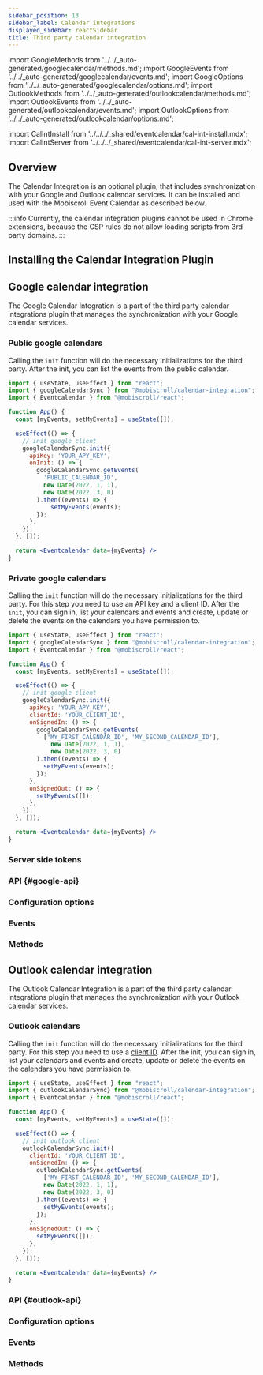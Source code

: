 ```yaml
---
sidebar_position: 13
sidebar_label: Calendar integrations
displayed_sidebar: reactSidebar
title: Third party calendar integration
---
```


import GoogleMethods from '../../_auto-generated/googlecalendar/methods.md';
import GoogleEvents from '../../_auto-generated/googlecalendar/events.md';
import GoogleOptions from '../../_auto-generated/googlecalendar/options.md';
import OutlookMethods from '../../_auto-generated/outlookcalendar/methods.md';
import OutlookEvents from '../../_auto-generated/outlookcalendar/events.md';
import OutlookOptions from '../../_auto-generated/outlookcalendar/options.md';

import CalIntInstall from '../../../_shared/eventcalendar/cal-int-install.mdx';
import CalIntServer from '../../../_shared/eventcalendar/cal-int-server.mdx';

## Overview

The Calendar Integration is an optional plugin, that includes synchronization with your Google and Outlook calendar services. It can be installed and used with the Mobiscroll Event Calendar as described below.

:::info
Currently, the calendar integration plugins cannot be used in Chrome extensions, because the CSP rules do not allow loading scripts from 3rd party domains.
:::

## Installing the Calendar Integration Plugin

<CalIntInstall />

## Google calendar integration

The Google Calendar Integration is a part of the third party calendar integrations plugin that manages the synchronization with your Google calendar services.

### Public google calendars

Calling the `init` function will do the necessary initializations for the third party. After the init, you can list the events from the public calendar.

```jsx
import { useState, useEffect } from "react";
import { googleCalendarSync } from "@mobiscroll/calendar-integration";
import { Eventcalendar } from "@mobiscroll/react";

function App() {
  const [myEvents, setMyEvents] = useState([]);

  useEffect(() => {
    // init google client
    googleCalendarSync.init({
      apiKey: 'YOUR_APY_KEY',
      onInit: () => {
        googleCalendarSync.getEvents(
          'PUBLIC_CALENDAR_ID',
          new Date(2022, 1, 1),
          new Date(2022, 3, 0)
        ).then((events) => {
            setMyEvents(events);
        });
      },
    });
  }, []);

  return <Eventcalendar data={myEvents} />
}
```

### Private google calendars

Calling the `init` function will do the necessary initializations for the third party. For this step you need to use an API key and a client ID. After the `init`, you can sign in, list your calendars and events and create, update or delete the events on the calendars you have permission to.

```jsx
import { useState, useEffect } from "react";
import { googleCalendarSync } from "@mobiscroll/calendar-integration";
import { Eventcalendar } from "@mobiscroll/react";

function App() {
  const [myEvents, setMyEvents] = useState([]);

  useEffect(() => {
    // init google client
    googleCalendarSync.init({
      apiKey: 'YOUR_APY_KEY',
      clientId: 'YOUR_CLIENT_ID',
      onSignedIn: () => {
        googleCalendarSync.getEvents(
          ['MY_FIRST_CALENDAR_ID', 'MY_SECOND_CALENDAR_ID'],
            new Date(2022, 1, 1),
            new Date(2022, 3, 0)
        ).then((events) => {
          setMyEvents(events);
        });
      },
      onSignedOut: () => {
        setMyEvents([]);
      },
    });
  }, []);

  return <Eventcalendar data={myEvents} />
}
```

### Server side tokens

<CalIntServer />

### API {#google-api}

<div className="option-list font-size-smaller">

  <h3 id="google-options" className="api-heading">Configuration options</h3>
  <GoogleOptions />

  <h3 id="google-events" className="api-heading">Events</h3>
  <GoogleEvents />

  <h3 id="google-methods" className="api-heading">Methods</h3>
  <GoogleMethods />

</div>

## Outlook calendar integration

The Outlook Calendar Integration is a part of the third party calendar integrations plugin that manages the synchronization with your Outlook calendar services.

### Outlook calendars

Calling the `init` function will do the necessary initializations for the third party. For this step you need to use a [client ID](https://docs.microsoft.com/en-us/graph/auth-v2-user). After the init, you can sign in, list your calendars and events and create, update or delete the events on the calendars you have permission to.

```jsx
import { useState, useEffect } from "react";
import { outlookCalendarSync} from "@mobiscroll/calendar-integration";
import { Eventcalendar } from "@mobiscroll/react";

function App() {
  const [myEvents, setMyEvents] = useState([]);

  useEffect(() => {
    // init outlook client
    outlookCalendarSync.init({
      clientId: 'YOUR_CLIENT_ID',
      onSignedIn: () => {
        outlookCalendarSync.getEvents(
          ['MY_FIRST_CALENDAR_ID', 'MY_SECOND_CALENDAR_ID'],
          new Date(2022, 1, 1),
          new Date(2022, 3, 0)
        ).then((events) => {
          setMyEvents(events);
        });
      },
      onSignedOut: () => {
        setMyEvents([]);
      },
    });
  }, []);

  return <Eventcalendar data={myEvents} />
}
```

### API {#outlook-api}

<div className="option-list">

  <h3 id="outlook-options" className="api-heading">Configuration options</h3>
  <OutlookOptions />

  <h3 id="outlook-events" className="api-heading">Events</h3>
  <OutlookEvents />

  <h3 id="outlook-methods" className="api-heading">Methods</h3>
  <OutlookMethods />

</div>